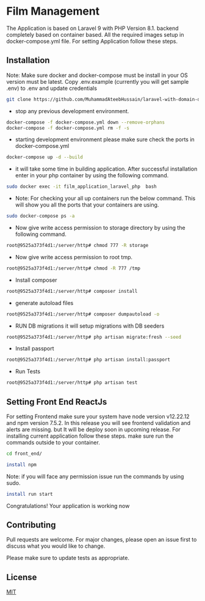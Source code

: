 # Film Management

The Application is based on Laravel 9 with PHP Version 8.1. backend completely based on container based. All the required images setup in docker-compose.yml file. For setting Application follow these steps.

## Installation

Note: Make sure docker and docker-compose must be install in your OS version must be latest. 
Copy .env.example (currently you will get sample .env) to .env and update credentials

```bash
git clone https://github.com/MuhammadAteebHussain/laravel-with-domain-driven-development.git
```
* stop any previous development environment.
```bash
docker-compose -f docker-compose.yml down --remove-orphans
docker-compose -f docker-compose.yml rm -f -s
```
* starting development environment please make sure check the ports in docker-compose.yml

```bash
docker-compose up -d --build
```
* it will take some time in building application. After successful installation enter in your php container by using the following command.

```bash
sudo docker exec -it film_application_laravel_php  bash
```
* Note: For checking your all up containers run the below command. This will show you all the ports that your containers are using.
```bash
sudo docker-compose ps -a
```

* Now give write access permission to storage directory by using the following command.
```bash
root@9525a373f4d1:/server/http# chmod 777 -R storage 
```
* Now give write access permission to root tmp.
```bash
root@9525a373f4d1:/server/http# chmod -R 777 /tmp
```
* Install composer
```bash
root@9525a373f4d1:/server/http# composer install
```
* generate autoload files
```bash
root@9525a373f4d1:/server/http# composer dumpautoload -o
```
* RUN DB migrations it will setup migrations with DB seeders
```bash
root@9525a373f4d1:/server/http# php artisan migrate:fresh --seed
```
* Install passport
```bash
root@9525a373f4d1:/server/http# php artisan install:passport
```
* Run Tests
```bash
root@9525a373f4d1:/server/http# php artisan test
```
## Setting Front End ReactJs

For setting Frontend make sure your system have node version v12.22.12 and npm version 7.5.2. In this release you will see frontend validation and alerts are missing. but It will be deploy soon in upcoming release. For installing current application follow these steps. make sure run the commands outside to your container.

```bash
cd front_end/
```

```bash
install npm
```
Note: if you will face any permission issue run the commands by using sudo.
```bash
install run start
```
Congratulations! Your application is working now


## Contributing
Pull requests are welcome. For major changes, please open an issue first to discuss what you would like to change.

Please make sure to update tests as appropriate.

## License
[MIT](https://choosealicense.com/licenses/mit/)